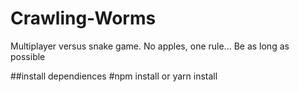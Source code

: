 # Crawling-Worms
Multiplayer versus snake game. No apples, one rule... Be as long as possible

##install dependiences
#npm install or yarn install
